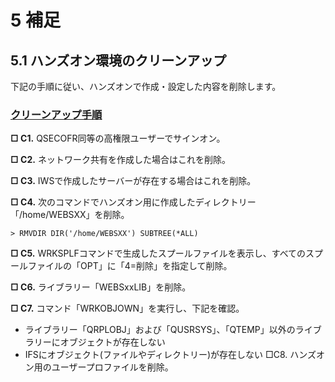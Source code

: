 # 5 補足

<p></p>

 

## 5.1 ハンズオン環境のクリーンアップ

下記の手順に従い、ハンズオンで作成・設定した内容を削除します。

### <u>クリーンアップ手順</u>

**□ C1.** QSECOFR同等の高権限ユーザーでサインオン。

**□ C2.** ネットワーク共有を作成した場合はこれを削除。

**□ C3.** IWSで作成したサーバーが存在する場合はこれを削除。

**□ C4.** 次のコマンドでハンズオン用に作成したディレクトリー「/home/WEBSXX」を削除。

```
> RMVDIR DIR('/home/WEBSXX') SUBTREE(*ALL)  
```

**□ C5.**  WRKSPLFコマンドで生成したスプールファイルを表示し、すべてのスプールファイルの「OPT」に「4=削除」を指定して削除。

**□ C6.** ライブラリー「WEBSxxLIB」を削除。

**□ C7.** コマンド「WRKOBJOWN」を実行し、下記を確認。

* ライブラリー「QRPLOBJ」および「QUSRSYS」、「QTEMP」以外のライブラリーにオブジェクトが存在しない
* IFSにオブジェクト(ファイルやディレクトリー)が存在しない
□C8. ハンズオン用のユーザープロファイルを削除。
